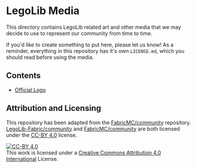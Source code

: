 # LegoLib Media
This directory contains LegoLib related art and other media that we may decide to use to represent our community from time to time.

If you'd like to create something to put here, please let us know!
As a reminder, everything in this repository has it's own `LICENSE.md`, which you should read before using the media.

## Contents
- [Official Logo](https://github.com/LegoLib-Fabric/community/tree/main/media/legolib-logo)

## Attribution and Licensing  
This repository has been adapted from the [FabricMC/community](https://github.com/FabricMC/community) repository.  
[LegoLib-Fabric/community](https://github.com/LegoLib-Fabric/community) and [FabricMC/community](https://github.com/FabricMC/community) are both licensed under the [CC-BY 4.0](https://creativecommons.org/licenses/by/4.0/) license.  

[![CC-BY 4.0](https://i.creativecommons.org/l/by/4.0/80x15.png)](http://creativecommons.org/licenses/by/4.0/)  
This work is licensed under a [Creative Commons Attribution 4.0 International](http://creativecommons.org/licenses/by/4.0/) License.
